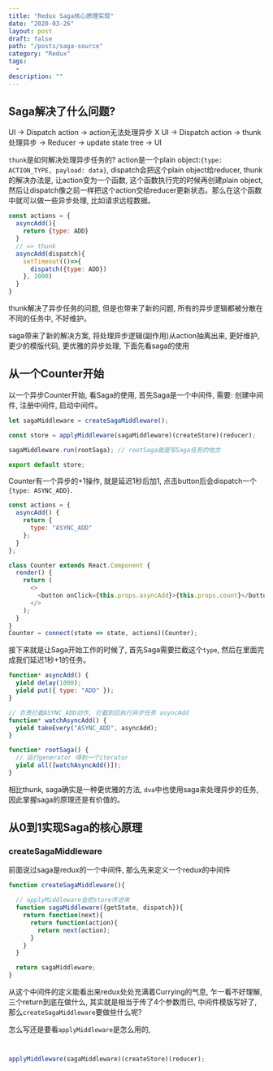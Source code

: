 ```yaml
---
title: "Redux Saga核心原理实现"
date: "2020-03-26"
layout: post
draft: false
path: "/posts/saga-source"
category: "Redux"
tags:
  - 
description: ""
---
```


## Saga解决了什么问题?

UI -> Dispatch action -> action无法处理异步 X
UI -> Dispatch action -> thunk处理异步 -> Reducer -> update state tree -> UI

`thunk`是如何解决处理异步任务的? action是一个plain object:`{type: ACTION_TYPE, payload: data}`, dispatch会把这个plain object给reducer, thunk的解决办法是, 让action变为一个函数, 这个函数执行完的时候再创建plain object, 然后让dispatch像之前一样把这个action交给reducer更新状态。那么在这个函数中就可以做一些异步处理, 比如请求远程数据。

```javascript
const actions = {
  asyncAdd(){
    return {type: ADD}
  }
  // => thunk
  asyncAdd(dispatch){
    setTimeout(()=>{
      dispatch({type: ADD})
    }, 1000)
  }
}
```

thunk解决了异步任务的问题, 但是也带来了新的问题, 所有的异步逻辑都被分散在不同的任务中, 不好维护。

saga带来了新的解决方案, 将处理异步逻辑(副作用)从action抽离出来, 更好维护, 更少的模版代码, 更优雅的异步处理, 下面先看saga的使用


## 从一个Counter开始

以一个异步Counter开始, 看Saga的使用, 首先Saga是一个中间件, 需要: 创建中间件, 注册中间件, 启动中间件。

```javascript
let sagaMiddleware = createSagaMiddleware();

const store = applyMiddleware(sagaMiddleware)(createStore)(reducer);

sagaMiddleware.run(rootSaga); // rootSaga就是写Saga任务的地方

export default store;
```

Counter有一个异步的+1操作, 就是延迟1秒后加1, 点击button后会dispatch一个`{type: ASYNC_ADD}`.

```javascript
const actions = {
  asyncAdd() {
    return {
      type: "ASYNC_ADD"
    };
  }
};

class Counter extends React.Component {
  render() {
    return (
      <>
        <button onClick={this.props.asyncAdd}>{this.props.count}</button>
      </>
    );
  }
}
Counter = connect(state => state, actions)(Counter);
```

接下来就是让Saga开始工作的时候了, 首先Saga需要拦截这个`type`, 然后在里面完成我们延迟1秒+1的任务。

```javascript
function* asyncAdd() {
  yield delay(1000);
  yield put({ type: "ADD" });
}

// 负责拦截ASYNC_ADD动作, 拦截到后执行异步任务 asyncAdd
function* watchAsyncAdd() {
  yield takeEvery("ASYNC_ADD", asyncAdd);
}

function* rootSaga() {
  // 运行generator 得到一个iterator
  yield all([watchAsyncAdd()]);
}
```

相比thunk, saga确实是一种更优雅的方法, `dva`中也使用saga来处理异步的任务, 因此掌握saga的原理还是有价值的。

## 从0到1实现Saga的核心原理

### createSagaMiddleware

前面说过saga是redux的一个中间件, 那么先来定义一个redux的中间件

```javascript
function createSagaMiddleware(){

  // applyMiddleware会把store传进来
  function sagaMiddleware({getState, dispatch}){
    return function(next){
      return function(action){
        return next(action);
      }
    }
  }

  return sagaMiddleware;
}
```

从这个中间件的定义能看出来redux处处充满着Currying的气息, 乍一看不好理解, 三个return到底在做什么, 其实就是相当于传了4个参数而已, 中间件模版写好了, 那么`createSagaMiddleware`要做些什么呢?



怎么写还是要看`applyMiddleware`是怎么用的,

```javascript


applyMiddleware(sagaMiddleware)(createStore)(reducer);
```


